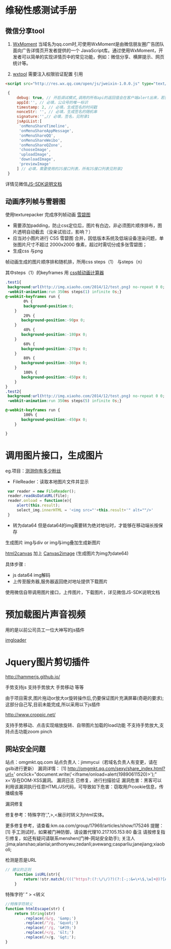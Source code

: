 # 维秘性感测试手册

## 微信分享tool
1. [WxMoment](http://wximg.qq.com/wxp/wxmoment-doc/3.3.html)
当域名为qq.com时,可使用WxMoment是由微信朋友圈广告团队面向广告详情页开发者提供的一个 JavaScript库。通过使用WxMoment，开发者可以简单的实现详情页中的常见功能，例如：微信分享、横屏提示、网页统计等。

2. [wxtool](https://github.com/Sanchez3/MyProject/blob/master/Sexy/wxtool.js)
 需要注入权限验证配置
 引用
 ```html
 <script src="http://res.wx.qq.com/open/js/jweixin-1.0.0.js" type="text/javascript"></script>
 ```
```js
 {
     debug: true, // 开启调试模式,调用的所有api的返回值会在客户端alert出来，若要查看传入的参数，可以在pc端打开，参数信息会通过log打出，仅在pc端时才会打印。
     appId:'', // 必填，公众号的唯一标识
     timestamp: 2, // 必填，生成签名的时间戳
     nonceStr: '', // 必填，生成签名的随机串
     signature:'',// 必填，签名，见附录1
     jsApiList:[
      'onMenuShareTimeline',
      'onMenuShareAppMessage',
      'onMenuShareQQ',
      'onMenuShareWeibo',
      'onMenuShareQZone',
      'chooseImage',
      'uploadImage',
      'downloadImage',
      'previewImage'
     ] // 必填，需要使用的JS接口列表，所有JS接口列表见附录2
 }
 ```
 详情见微信[JS-SDK说明文档](http://mp.weixin.qq.com/wiki/11/74ad127cc054f6b80759c40f77ec03db.html)



## 动画序列帧与雪碧图

使用texturepacker 完成序列帧动画 [雪碧图](https://developer.mozilla.org/zh-CN/docs/Web/Guide/CSS/CSS_Image_Sprites)

- 需要添加padding，防止css定位后，图片有白边，非必须图片顺序排布，图片透明自动截去（没亲试验过，影响？）
- 应当对小图片进行 CSS 雪碧图 合并，因低版本系统及低端设备渲染问题，单张图片尺寸不超过 2000x2000 像素，超过时需切分成多张雪碧图；
- 生成css 与png

帧动画生成的图片顺序排和随机排，所用css  steps（1） 与steps（n）

其中steps（1）的keyframes 用 [css帧动画计算器](http://tid.tenpay.com/labs/css3_keyframes_calculator.html)

```css
.test1{
 background:url(http://img.xiaoho.com/2014/12/test.png) no-repeat 0 0;
 -webkit-animation:run 350ms steps(1) infinite 0s;}
@-webkit-keyframes run {
        0% {
        background-position:0;
    }
        20% {
       background-position:-90px 0;
    }
        40% {
       background-position:-180px 0;
    }
        60% {
       background-position:-270px 0;
    }
        80% {
       background-position:-360px 0;
    }
        100% {
       background-position:-450px 0;
    }
}
.test2{
 background:url(http://img.xiaoho.com/2014/12/test.png) no-repeat 0 0;
 -webkit-animation:run 350ms steps(5) infinite 0s;}

@-webkit-keyframes run {
        100% {
       background-position:-450px 0;
    }

}
```

# 调用图片接口，生成图片

 eg.项目：[测测你有多少粉丝](http://wx.ig28.com/fvalue/maker.html)

 - FileReader：读取本地图片文件并显示
```js
 var reader = new FileReader();
 reader.readAsDataURL(file);
 reader.onload = function(e){
     alert(this.result);
     select_img.innerHTML = '<img src="'+this.result+'" alt=""/>'
 }
 ```

 - 转为data64
 但是data64的img需要转为绝对地址时，才能够在移动端长按保存

 生成图片 img与div or img与img叠加生成新图片

 [html2canvas](https://github.com/niklasvh/html2canvas)  加上 [Canvas2image](https://github.com/devgeeks/Canvas2ImagePlugin)
 (生成图片为img为date64)

 具体步骤 :
 -  js data64 img解码
 -  上传至服务器,服务器返回绝对地址提供下载图片


 使用微信自带调用图片接口，上传图片，下载图片，详见微信JS-SDK说明文档



# 预加载图片声音视频

用的是以前公司员工一位大神写的js插件

[imgloader](https://github.com/wow0218/imgloader)

# Jquery图片剪切插件
http://hammerjs.github.io/

手势支持js 支持手势放大 手势移动 等等

由于项目需求,图片拖动or放大or旋转操作后,仍要保证图片充满屏幕(奇葩的要求);
这部分自己写,目前未能完成,所以采用以下js插件


http://www.croppic.net/

支持手势移动、点击实现缩放旋转、自带图片加载的load功能
不支持手势放大,支持点击功能zoom pinch


## 网站安全问题

站点：omgmkt.qq.com
站点负责人：jimmycui（若域名负责人有变更，请在gslb进行更新）
漏洞详情：
  [1] http://omgmkt.qq.com/sexy/share_index.html?url=' onclick="document.write('<iframe/onload=alert(19890611520)></iframe>');" x='存在DOM-XSS漏洞。    漏洞日志      已修复，进行扫描验证
漏洞危害：黑客可以利用该漏洞执行任意HTML/JS代码，可导致如下危害：窃取用户cookie信息，传播蠕虫等

漏洞修复

修复参考：特殊字符',",>,<展示时转义为html实体。

更多修复参考，请查看:km.oa.com/group/17969/articles/show/175246
提醒：
[1]  手工测试时，如果被门神防御，请设置代理10.217.105.153:80
备注
请按修复指引修复，如还有疑问请联系menshen(门神-网站安全助手);
关注人
;jima;alanshao;alanlai;anthonywu;zedanli;avewang;casparliu;janejiang;xiaoboli;

检测是否是URL
```js
// 建议的正则
    function isURL(str){
        return!!str.match(/(((^https?:(?:\/\/)?)(?:[-;:&=\+\$,\w]+@)?[A-Za-z0-9.-]+|(?:www.|[-;:&=\+\$,\w]+@)[A-Za-z0-9.-]+)((?:\/[\+~%\/.\w-_]*)?\??(?:[-\+=&;%@.\w_]*)#?(?:[\w]*))?)$/g);
    }
```
特殊字符’ ” > <转义
```js
//特殊字符转义
function htmlEscape(str) {
    return String(str)
        .replace(/&/g, '&amp;')
        .replace(/"/g, '&quot;')
        .replace(/'/g, '&#39;')
        .replace(/</g, '&lt;')
        .replace(/>/g, '&gt;');
}
```

